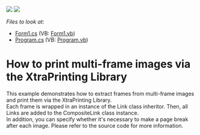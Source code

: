 <!-- default badges list -->
[![](https://img.shields.io/badge/Open_in_DevExpress_Support_Center-FF7200?style=flat-square&logo=DevExpress&logoColor=white)](https://supportcenter.devexpress.com/ticket/details/E1839)
[![](https://img.shields.io/badge/📖_How_to_use_DevExpress_Examples-e9f6fc?style=flat-square)](https://docs.devexpress.com/GeneralInformation/403183)
<!-- default badges end -->
<!-- default file list -->
*Files to look at*:

* [Form1.cs](./CS/Form1.cs) (VB: [Form1.vb](./VB/Form1.vb))
* [Program.cs](./CS/Program.cs) (VB: [Program.vb](./VB/Program.vb))
<!-- default file list end -->
# How to print multi-frame images via the XtraPrinting Library


<p>This example demonstrates how to extract frames from multi-frame images and print them via the XtraPrinting Library.<br />
Each frame is wrapped in an instance of the Link class inheritor. Then, all Links are added to the CompositeLink class instance.<br />
In addition, you can specify whether it's necessary to make a page break after each image. Please refer to the source code for more information.</p>

<br/>


